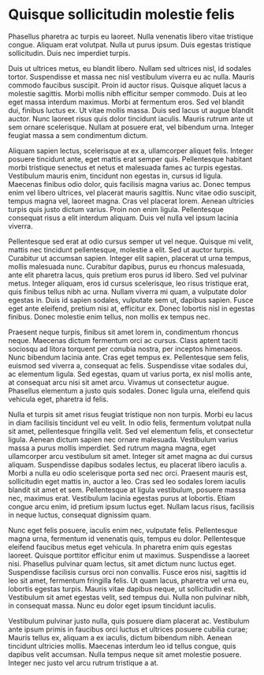 # Quisque sollicitudin molestie felis

Phasellus pharetra ac turpis eu laoreet. Nulla venenatis libero vitae tristique congue. Aliquam erat volutpat. Nulla ut purus ipsum. Duis egestas tristique sollicitudin. Duis nec imperdiet turpis.

Duis ut ultrices metus, eu blandit libero. Nullam sed ultrices nisl, id sodales tortor. Suspendisse et massa nec nisl vestibulum viverra eu ac nulla. Mauris commodo faucibus suscipit. Proin id auctor risus. Quisque aliquet lacus a molestie sagittis. Morbi mollis nibh efficitur semper commodo. Duis at leo eget massa interdum maximus. Morbi at fermentum eros. Sed vel blandit dui, finibus luctus ex. Ut vitae mollis massa. Duis sed lacus ut augue blandit auctor. Nunc laoreet risus quis dolor tincidunt iaculis. Mauris rutrum ante ut sem ornare scelerisque. Nullam at posuere erat, vel bibendum urna. Integer feugiat massa a sem condimentum dictum.

Aliquam sapien lectus, scelerisque at ex a, ullamcorper aliquet felis. Integer posuere tincidunt ante, eget mattis erat semper quis. Pellentesque habitant morbi tristique senectus et netus et malesuada fames ac turpis egestas. Vestibulum mauris enim, tincidunt non egestas in, cursus id ligula. Maecenas finibus odio dolor, quis facilisis magna varius ac. Donec tempus enim vel libero ultrices, vel placerat mauris sagittis. Nunc vitae odio suscipit, tempus magna vel, laoreet magna. Cras vel placerat lorem. Aenean ultricies turpis quis justo dictum varius. Proin non enim ligula. Pellentesque consequat risus a elit interdum aliquam. Duis vel nulla vel ipsum lacinia viverra.

Pellentesque sed erat at odio cursus semper ut vel neque. Quisque mi velit, mattis nec tincidunt pellentesque, molestie a elit. Sed ut auctor turpis. Curabitur ut accumsan sapien. Integer elit sapien, placerat ut urna tempus, mollis malesuada nunc. Curabitur dapibus, purus eu rhoncus malesuada, ante elit pharetra lacus, quis pretium eros purus id libero. Sed vel pulvinar metus. Integer aliquam, eros id cursus scelerisque, leo risus tristique erat, quis finibus tellus nibh ac urna. Nullam viverra mi quam, a vulputate dolor egestas in. Duis id sapien sodales, vulputate sem ut, dapibus sapien. Fusce eget ante eleifend, pretium nisi at, efficitur ex. Donec lobortis nisl in egestas finibus. Donec molestie enim tellus, non mollis ex tempus nec.

Praesent neque turpis, finibus sit amet lorem in, condimentum rhoncus neque. Maecenas dictum fermentum orci ac cursus. Class aptent taciti sociosqu ad litora torquent per conubia nostra, per inceptos himenaeos. Nunc bibendum lacinia ante. Cras eget tempus ex. Pellentesque sem felis, euismod sed viverra a, consequat ac felis. Suspendisse vitae sodales dui, ac elementum ligula. Sed egestas, quam ut varius porta, ex nisl mollis ante, at consequat arcu nisi sit amet arcu. Vivamus ut consectetur augue. Phasellus elementum a justo quis sodales. Donec ligula urna, eleifend quis vehicula eget, pharetra id felis.

Nulla et turpis sit amet risus feugiat tristique non non turpis. Morbi eu lacus in diam facilisis tincidunt vel eu velit. In odio felis, fermentum volutpat nulla sit amet, pellentesque fringilla velit. Sed vel elementum felis, et consectetur ligula. Aenean dictum sapien nec ornare malesuada. Vestibulum varius massa a purus mollis imperdiet. Sed rutrum magna magna, eget ullamcorper arcu vestibulum sit amet. Integer sit amet magna ac dui cursus aliquam. Suspendisse dapibus sodales lectus, eu placerat libero iaculis a. Morbi a nulla eu odio scelerisque porta sed nec orci. Praesent mauris est, sollicitudin eget mattis in, auctor a leo. Cras sed leo sodales lorem iaculis blandit sit amet et sem. Pellentesque at ligula vestibulum, posuere massa nec, maximus erat. Vestibulum lacinia egestas purus at lobortis. Etiam congue arcu enim, id pretium ipsum luctus eget. Nullam lacus risus, facilisis in neque luctus, consequat dignissim quam.

Nunc eget felis posuere, iaculis enim nec, vulputate felis. Pellentesque magna urna, fermentum id venenatis quis, tempus eu dolor. Pellentesque eleifend faucibus metus eget vehicula. In pharetra enim quis egestas laoreet. Quisque porttitor efficitur enim ut maximus. Suspendisse a laoreet nisi. Phasellus pulvinar quam lectus, sit amet dictum nunc luctus eget. Suspendisse facilisis cursus orci non convallis. Fusce eros nisi, sagittis id leo sit amet, fermentum fringilla felis. Ut quam lacus, pharetra vel urna eu, lobortis egestas turpis. Mauris vitae dapibus neque, ut sollicitudin est. Vestibulum sit amet egestas velit, sed tempus dui. Nulla non pulvinar nibh, in consequat massa. Nunc eu dolor eget ipsum tincidunt iaculis.

Vestibulum pulvinar justo nulla, quis posuere diam placerat ac. Vestibulum ante ipsum primis in faucibus orci luctus et ultrices posuere cubilia curae; Mauris tellus ex, aliquam a ex iaculis, dictum bibendum nibh. Aenean tincidunt ultricies mollis. Maecenas interdum leo id tellus congue, quis dapibus velit accumsan. Nulla tempus neque sit amet molestie posuere. Integer nec justo vel arcu rutrum tristique a at.